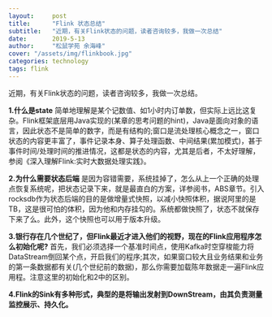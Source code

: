 ```yaml
---
layout:     post
title:      "Flink 状态总结"
subtitle:   "近期，有关Flink状态的问题，读者咨询较多，我做一次总结"
date:       2019-5-13
author:     "松鼠学苑 余海峰"
cover: "/assets/img/flinkbook.jpg"
categories: technology
tags: flink
---
```


近期，有关Flink状态的问题，读者咨询较多，我做一次总结。

**1.什么是state**
简单地理解是某个记数值、如1小时内订单数，但实际上远比这复杂。Flink框架底层用Java实现的(某章的思考问题的hint)，Java是面向对象的语言，因此状态不是简单的数字，而是有结构的;窗口是流处理核心概念之一，窗口状态的内容更丰富了，事件记录本身、算子处理函数、中间结果(累加模式)，甚于事件时间/处理时间的推进情况，这都是状态的内容，尤其是后者，不太好理解，参阅《深入理解Flink:实时大数据处理实践》。

**2.为什么需要状态后端**
是因为容错需要，系统挂掉了，怎么从上一个正确的处理点恢复系统呢，把状态记录下来，就是最直白的方案，详参阅书，ABS章节。引入rocksdb作为状态后端的目的是做增量式快照，以减小快照体积，据说阿里的是TB，这是很可怕的体积，因为他和内存挂勾的。系统都做快照了，状态不就保存下来了么。此外，这个快照也可以用于版本升级。

**3.银行存在几个世纪了，但Flink最近才进入他们的视野，现在的Flink应用程序怎么初始化呢?**
首先，我们必须选择一个基准时间点，使用Kafka时空穿梭能力将DataStream倒回某个点，开启我们的程序;其次，如果窗口较大且业务结果和业务的第一条数据都有关(几个世纪前的数据)，那么你需要加载陈年数据走一遍Flink应用程。注意这里的初始化和2中的区别。

**4.Flink的Sink有多种形式，典型的是将输出发射到DownStream，由其负责测量监控展示、持久化。**
